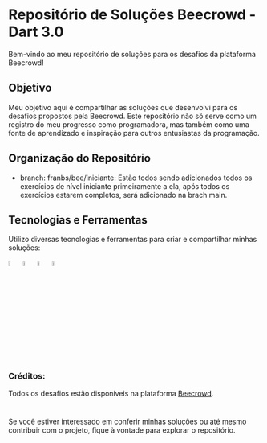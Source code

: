 # Repositório de Soluções Beecrowd - Dart 3.0
Bem-vindo ao meu repositório de soluções para os desafios da plataforma Beecrowd!

## Objetivo
Meu objetivo aqui é compartilhar as soluções que desenvolvi para os desafios propostos pela Beecrowd. Este repositório não só serve como um registro do meu progresso como programadora, mas também como uma fonte de aprendizado e inspiração para outros entusiastas da programação.


## Organização do Repositório
- branch: franbs/bee/iniciante: Estão todos sendo adicionados todos os exercícios de nível iniciante primeiramente a ela, após todos os exercícios estarem completos, será adicionado na brach main.

## Tecnologias e Ferramentas
Utilizo diversas tecnologias e ferramentas para criar e compartilhar minhas soluções:

<img src="https://cdn.jsdelivr.net/gh/devicons/devicon@latest/icons/git/git-original.svg" style='width: 5%; height:5%'/> <img src="https://cdn.jsdelivr.net/gh/devicons/devicon@latest/icons/github/github-original.svg" style='width: 5%; height:5%'/> <img src="https://cdn.jsdelivr.net/gh/devicons/devicon@latest/icons/vscode/vscode-original.svg" style='width: 5%; height:5%' /> <img src="https://cdn.jsdelivr.net/gh/devicons/devicon@latest/icons/dart/dart-original.svg" style='width: 5%; height:5%'/>

### Créditos:
Todos os desafios estão disponíveis na plataforma [Beecrowd](https://judge.beecrowd.com/).

#

Se você estiver interessado em conferir minhas soluções ou até mesmo contribuir com o projeto, fique à vontade para explorar o repositório.
